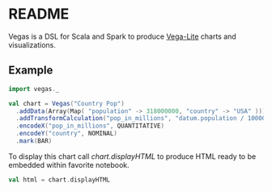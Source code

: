 # README

Vegas is a DSL for Scala and Spark to produce [Vega-Lite](https://vega.github.io/vega-lite/) charts and visualizations.

## Example

```scala
import vegas._

val chart = Vegas("Country Pop")
  .addData(Array(Map( "population" -> 318000000, "country" -> "USA" )))
  .addTransformCalculation("pop_in_millions", "datum.population / 1000000")
  .encodeX("pop_in_millions", QUANTITATIVE)
  .encodeY("country", NOMINAL)
  .mark(BAR)
```

To display this chart call *chart.displayHTML* to produce HTML ready to be embedded within favorite notebook.
```scala
val html = chart.displayHTML
```


